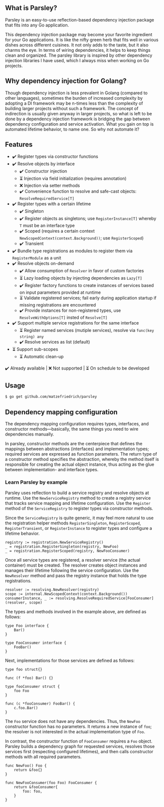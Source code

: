 ## What is Parsley?

Parsley is an easy-to-use reflection-based dependency injection package that fits into any Go application.

This dependency injection package may become your favorite ingredient for your Go applications. It is like the nifty green herb that fits well in various dishes across different cuisines. It not only adds to the taste, but it also charms the eye. In terms of wiring dependencies, it helps to keep things clean and organized. The parsley library is inspired by other dependency injection libraries I have used, which I always miss when working on Go projects.


## Why dependency injection for Golang?

Though dependency injection is less prevalent in Golang (compared to other languages), sometimes the burden of increased complexity by adopting a DI framework may be n-times less than the complexity of building larger projects without such a framework. The concept of indirection is usually given anyway in larger projects, so what is left to be done by a dependency injection framework is bridging the gap between dependency configuration and service activation. What you gain on top is automated lifetime behavior, to name one. So why not automate it?


## Features

- ✔️ Register types via constructor functions
- ✔️ Resolve objects by interface
  - ✔️ Constructor injection
  - ⏳ Injection via field initialization (requires annotation)
  - ❌ Injection via setter methods
  - ✔️ Convenience function to resolve and safe-cast objects: `ResolveRequiredService[T]`
- ✔️ Register types with a certain lifetime
  - ✔️ Singleton
  - ✔️ Register objects as singletons; use `RegisterInstance[T]` whereby `T` must be an interface type
  - ✔️ Scoped (requires a certain context `NewScopedContext(context.Background))`; use `RegisterScoped`)
  - ✔️ Transient
- ✔️ Bundle type registrations as modules to register them via `RegisterModule` as a unit
- ✔️ Resolve objects on-demand
  - ✔️ Allow consumption of `Resolver` in favor of custom factories
  - ⏳ Lazy loading objects by injecting dependencies as `Lazy[T]`
  - ✔️ Register factory functions to create instances of services based on input parameters provided at runtime
  - ⏳ Validate registered services; fail early during application startup if missing registrations are encountered
  - ✔️ Provide instances for non-registered types, use `ResolveWithOptions[T]` insted of `Resolve[T]`
- ✔️ Support multiple service registrations for the same interface
  - ⏳ Register named services (mutiple services), resolve via `func(key string) any`
  - ✔️ Resolve services as list (default)
- ⏳ Support sub-scopes
  - ⏳ Automatic clean-up


✔️ Already available | ❌ Not supported | ⏳ On schedule to be developed


## Usage

````sh
$ go get github.com/matzefriedrich/parsley
````


## Dependency mapping configuration

The dependency mapping configuration requires types, interfaces, and constructor methods—basically, the same things you need to wire dependencies manually. 

In parsley, constructor methods are the centerpiece that defines the mappings between abstractions (interfaces) and implementation types; required services are expressed as function parameters. The return type of a constructor method specifies the abstraction, whereby the method itself is responsible for creating the actual object instance, thus acting as the glue between implementation- and interface types.

### Learn Parsley by example

Parsley uses reflection to build a service registry and resolve objects at runtime. Use the `NewServiceRegistry` method to create a registry service that tracks service mapping and lifetime configuration. Use the `Register` method of the `ServiceRegistry` to register types via constructor methods.

Since the `ServiceRegistry` is quite generic, it may feel more natural to use the registration helper methods `RegisterSingleton`, `RegisterScoped`, `RegisterTransient`, or `RegisterInstance` to register types and configure a lifetime behavior.

````golang
registry := registration.NewServiceRegistry()
_ = registration.RegisterSingleton(registry, NewFoo)
_ = registration.RegisterScoped(registry, NewFooConsumer)
````

Once all service types are registered, a resolver service (the actual container) must be created. The resolver creates object instances and manages their lifetime following the service configuration. Use the `NewResolver` method and pass the registry instance that holds the type registrations. 

````golang
resolver := resolving.NewResolver(registry)
scope := internal.NewScopedContext(context.Background())
consumerInstance, _ := resolving.ResolveRequiredService[FooConsumer](resolver, scope)
````

The types and methods involved in the example above, are defined as follows:

````golang
type Foo interface {
    Bar()
}

type FooConsumer interface {
    FooBar()
}
````

Next, implementations for those services are defined as follows:

````golang
type foo struct{}

func (f *foo) Bar() {}

type fooConsumer struct {
    foo Foo
}

func (c *fooConsumer) FooBar() {
    c.foo.Bar()
}
````

The `Foo` service does not have any dependencies. Thus, the `NewFoo` constructor function has no parameters. It returns a new instance of `foo`; the resolver is not interested in the actual implementation type of `Foo`.

In contrast, the constructor function of `FooConsumer` requires a `Foo` object. Parsley builds a dependency graph for requested services, resolves those services first (respecting configured lifetimes), and then calls constructor methods with all required parameters.

````golang
func NewFoo() Foo {
    return &foo{}
}

func NewFooConsumer(foo Foo) FooConsumer {
    return &fooConsumer{
        foo: foo,
    }
}
````
